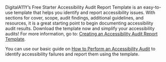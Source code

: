 DigitalA11Y’s Free Starter Accessibility Audit Report Template is an easy-to-use template that helps you identify and report accessibility issues. With sections for cover, scope, audit findings, additional guidelines, and resources, it is a great starting point to begin documenting accessibility audit results. Download the template now and simplify your accessibility audits!
For more information, go to: [Creating an Accessibility Audit Report Template](https://www.digitala11y.com/creating-an-accessibility-audit-template/).

You can use our basic guide on [How to Perform an Accessibility Audit](https://www.digitala11y.com/a-definitive-guide-on-how-to-perform-a-web-accessibility-audit/) to identify accessibility failures and report them using the template.
